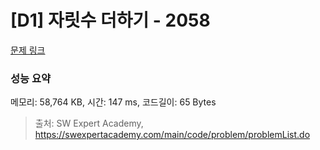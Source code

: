 # [D1] 자릿수 더하기 - 2058 

[문제 링크](https://swexpertacademy.com/main/code/problem/problemDetail.do?contestProbId=AV5QPRjqA10DFAUq) 

### 성능 요약

메모리: 58,764 KB, 시간: 147 ms, 코드길이: 65 Bytes



> 출처: SW Expert Academy, https://swexpertacademy.com/main/code/problem/problemList.do